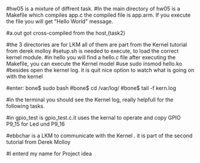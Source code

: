 #hw05 is a mixture of diffrent task.
#In the main directory of hw05 is a Makefile which compiles app.c the compiled file is app.arm. If you execute the file you will get "Hello World" message.

#a.out got cross-compiled from the host,(task2)

#the 3 directories are for LKM all of them are part from the Kernel tutorial from derek molloy
#setup.sh is needed to execute, to load the correct kernel module.
#in hello you will find a hello.c file after executing the Makefile, you can execute the Kernel model
#use sudo insmod hello.ko
#besides open the kernel log. it is quit nice option to watch what is going on with the kernel

#enter: bone$ sudo bash
#bone$ cd /var/log/
#bone$ tail -f kern.log

#in the terminal you should see the Kernel log, really helpfull for the following tasks.

#in gpio_test is gpio_test.c.it uses the kernal to operate and copy GPIO P9_15 for Led und P9_16

#ebbchar is a LKM to communicate with the Kernel . it is part of the second tutorial from Derek Molloy

#I enterd my name for Project idea
